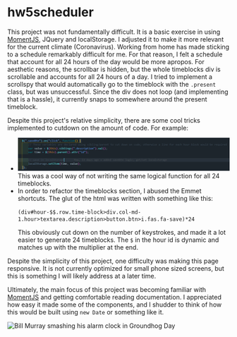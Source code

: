 # hw5scheduler

This project was not fundamentally difficult. It is a basic exercise in using [MomentJS](https://momentjs.com/), JQuery and localStorage. I adjusted it to make it more relevant for the current climate (Coronavirus). Working from home has made sticking to a schedule remarkably difficult for me. For that reason, I felt a schedule that account for all 24 hours of the day would be more apropos. For aesthetic reasons, the scrollbar is hidden, but the whole timeblocks div is scrollable and accounts for all 24 hours of a day. I tried to implement a scrollspy that would automatically go to the timeblock with the `.present` class, but was unsuccessful. Since the div does not loop (and implementing that is a hassle), it currently snaps to somewhere around the present timeblock.  


Despite this project's relative simplicity, there are some cool tricks implemented to cutdown on the amount of code. For example:

* ![Image of using first child to set local storage](./screenshots/childrenScheduler.png) This was a cool way of not writing the same logical function for all 24 timeblocks.
* In order to refactor the timeblocks section, I abused the Emmet shortcuts. The glut of the html was written with something like this:
    ```
    (div#hour-$$.row.time-block>div.col-md-1.hour>textarea.description>button.btn>i.fas.fa-save)*24
    ```
    This obviously cut down on the number of keystrokes, and made it a lot easier to generate 24 timeblocks. The `$` in the hour id is dynamic and matches up with the multiplier at the end. 

Despite the simplicity of this project, one difficulty was making this page responsive. It is not currently optimized for small phone sized screens, but this is something I will likely address at a later time. 

Ultimately, the main focus of this project was becoming familiar with [MomentJS](https://momentjs.com/) and getting comfortable reading documentation. I appreciated how easy it made some of the components, and I shudder to think of how this would be built using `new Date` or something like it.

![Bill Murray smashing his alarm clock in Groundhog Day](https://giphy.com/gifs/fuEbh3lzH1ryeIdikI/html5)
